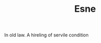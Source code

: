 ---
title: Esne
letter: E
permalink: "/definitions/bld-esne.html"
body: In old law. A hireling of servile condition
published_at: '2018-07-07'
source: Black's Law Dictionary 2nd Ed (1910)
layout: post
---